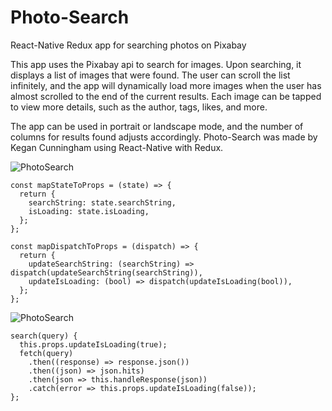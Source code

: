 # Photo-Search
React-Native Redux app for searching photos on Pixabay

This app uses the Pixabay api to search for images. Upon searching, it displays a list of images that were found. The user can scroll the list infinitely, and the app will dynamically load more images when the user has almost scrolled to the end of the current results. Each image can be tapped to view more details, such as the author, tags, likes, and more.

The app can be used in portrait or landscape mode, and the number of columns for results found adjusts accordingly. Photo-Search was made by Kegan Cunningham using React-Native with Redux.


![PhotoSearch](/app/images/Infinite-Scroll.gif)

```
const mapStateToProps = (state) => {
  return {
    searchString: state.searchString,
    isLoading: state.isLoading,
  };
};

const mapDispatchToProps = (dispatch) => {
  return {
    updateSearchString: (searchString) => dispatch(updateSearchString(searchString)),
    updateIsLoading: (bool) => dispatch(updateIsLoading(bool)),
  };
};
```

![PhotoSearch](/app/images/Photo-Search.gif)

```
search(query) {
  this.props.updateIsLoading(true);
  fetch(query)
    .then((response) => response.json())
    .then((json) => json.hits)
    .then(json => this.handleResponse(json))
    .catch(error => this.props.updateIsLoading(false));
};
```
